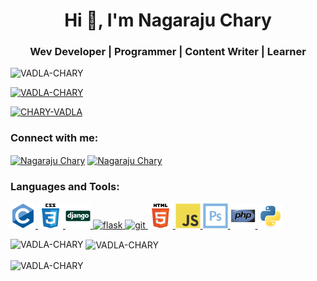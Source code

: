<h1 align="center">Hi 👋, I'm Nagaraju Chary</h1>
<h3 align="center">Wev Developer | Programmer | Content Writer | Learner</h3>

<p align="left"> <img src="https://komarev.com/ghpvc/?username=VADLA-CHARY&label=Profile%20views&color=0e75b6&style=flat" alt="VADLA-CHARY" /> </p>

<p align="left"> <a href="https://github.com/ryo-ma/github-profile-trophy"><img src="https://github-profile-trophy.vercel.app/?username=VADLA-CHARY" alt="VADLA-CHARY" /></a> </p>

<p align="left"> <a href="" target="blank"><img src="https://img.shields.io/twitter/follow/CHARYVADLA?logo=twitter&style=for-the-badge" alt="CHARY-VADLA" /></a> </p>

<h3 align="left">Connect with me:</h3>
<p align="left">

<a href="www.linkedin.com/in/nagarajuchary" target="blank"><img align="center" src="https://cdn.jsdelivr.net/npm/simple-icons@3.0.1/icons/linkedin.svg" alt="Nagaraju Chary" height="30" width="40" /></a>
<a href="https://www.instagram.com/chary_vadla2002/" target="blank"><img align="center" src="https://cdn.jsdelivr.net/npm/simple-icons@3.0.1/icons/instagram.svg" alt="Nagaraju Chary" height="30" width="40" /></a>
</p>

<h3 align="left">Languages and Tools:</h3>
<p align="left"> 
<a href="https://www.cprogramming.com/" target="_blank"> <img src="https://raw.githubusercontent.com/devicons/devicon/master/icons/c/c-original.svg" alt="c" width="40" height="40"/> </a> <a href="https://www.w3schools.com/css/" target="_blank"> <img src="https://raw.githubusercontent.com/devicons/devicon/master/icons/css3/css3-original-wordmark.svg" alt="css3" width="40" height="40"/> </a> <a href="https://www.djangoproject.com/" target="_blank"> <img src="https://raw.githubusercontent.com/devicons/devicon/master/icons/django/django-original.svg" alt="django" width="40" height="40"/> </a> <a href="https://flask.palletsprojects.com/" target="_blank"> <img src="https://www.vectorlogo.zone/logos/pocoo_flask/pocoo_flask-icon.svg" alt="flask" width="40" height="40"/> </a> <a href="https://git-scm.com/" target="_blank"> <img src="https://www.vectorlogo.zone/logos/git-scm/git-scm-icon.svg" alt="git" width="40" height="40"/> </a> <a href="https://www.w3.org/html/" target="_blank"> <img src="https://raw.githubusercontent.com/devicons/devicon/master/icons/html5/html5-original-wordmark.svg" alt="html5" width="40" height="40"/> </a> <a href="https://developer.mozilla.org/en-US/docs/Web/JavaScript" target="_blank"> <img src="https://raw.githubusercontent.com/devicons/devicon/master/icons/javascript/javascript-original.svg" alt="javascript" width="40" height="40"/> </a> <a href="https://www.photoshop.com/en" target="_blank"> <img src="https://raw.githubusercontent.com/devicons/devicon/master/icons/photoshop/photoshop-line.svg" alt="photoshop" width="40" height="40"/> </a> <a href="https://www.php.net" target="_blank"> <img src="https://raw.githubusercontent.com/devicons/devicon/master/icons/php/php-original.svg" alt="php" width="40" height="40"/> </a> <a href="https://www.python.org" target="_blank"> <img src="https://raw.githubusercontent.com/devicons/devicon/master/icons/python/python-original.svg" alt="python" width="40" height="40"/> </a> </p>

<p><img align="left" src="https://github-readme-stats.vercel.app/api/top-langs?username=VADLA-CHARY&show_icons=true&locale=en&layout=compact" alt="VADLA-CHARY" /></p>

<p>&nbsp;<img align="center" src="https://github-readme-stats.vercel.app/api?username=VADLA-CHARY&show_icons=true&locale=en" alt="VADLA-CHARY" /></p>

<p><img align="center" src="https://github-readme-streak-stats.herokuapp.com/?user=VADLA-CHARY&" alt="VADLA-CHARY" /></p>


